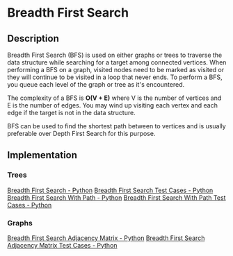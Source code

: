 # Breadth First Search
## Description
Breadth First Search (BFS) is used on either graphs or trees to traverse the data structure while searching for a target among connected vertices. When performing a BFS on a graph, visited nodes need to be marked as visited or they will continue to be visited in a loop that never ends. To perform a BFS, you queue each level of the graph or tree as it's encountered.

The complexity of a BFS is **O(V + E)** where V is the number of vertices and E is the number of edges. You may wind up visiting each vertex and each edge if the target is not in the data structure.

BFS can be used to find the shortest path between to vertices and is usually preferable over Depth First Search for this purpose.

## Implementation
### Trees
[Breadth First Search - Python](./breadth_first_search.py)
[Breadth First Search Test Cases - Python](./breadth_first_search_test.py)
[Breadth First Search With Path - Python](./breadth_first_search_w_path.py)
[Breadth First Search With Path Test Cases - Python](./breadth_first_search_w_path_test.py)

### Graphs
[Breadth First Search Adjacency Matrix - Python](./bfs_adjacency_matrix.py)
[Breadth First Search Adjacency Matrix Test Cases - Python](./bfs_adjacency_matrix_test.py)
